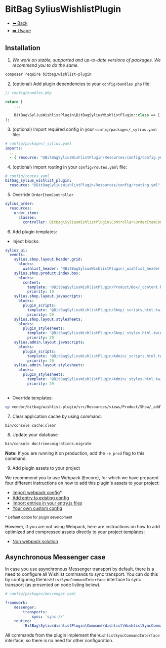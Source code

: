 # BitBag SyliusWishlistPlugin

- [⬅️ Back](../README.md#overview)
- [➡️ Usage](./02-usage.md)

## Installation


1. *We work on stable, supported and up-to-date versions of packages. We recommend you to do the same.*

```bash
composer require bitbag/wishlist-plugin
```

2. (optional) Add plugin dependencies to your `config/bundles.php` file:

```php
// config/bundles.php

return [
    ...

    BitBag\SyliusWishlistPlugin\BitBagSyliusWishlistPlugin::class => ['all' => true],
];
```

3. (optional) Import required config in your `config/packages/_sylius.yaml` file:

```yaml
# config/packages/_sylius.yaml
imports:
  ...
  - { resource: "@BitBagSyliusWishlistPlugin/Resources/config/config.yml" }
```

4. (optional) Import routing in your `config/routes.yaml` file:

  ```yaml
# config/routes.yaml
bitbag_sylius_wishlist_plugin:
    resource: "@BitBagSyliusWishlistPlugin/Resources/config/routing.yml"
```

5. Override `OrderItemController`

```yaml
sylius_order:
  resources:
    order_item:
      classes:
        controller: BitBag\SyliusWishlistPlugin\Controller\OrderItemController

```

6. Add plugin templates:

- Inject blocks:

```yaml
sylius_ui:
  events:
    sylius.shop.layout.header.grid:
      blocks:
        wishlist_header: '@BitBagSyliusWishlistPlugin/_wishlist_header.html.twig'
    sylius.shop.product.index.box:
      blocks:
        content:
          template: "@BitBagSyliusWishlistPlugin/Product/Box/_content.html.twig"
          priority: 10
    sylius.shop.layout.javascripts:
      blocks:
        plugin_scripts:
          template: "@BitBagSyliusWishlistPlugin/Shop/_scripts.html.twig"
          priority: 20
    sylius.shop.layout.stylesheets:
      blocks:
        plugin_stylesheets:
          template: "@BitBagSyliusWishlistPlugin/Shop/_styles.html.twig"
          priority: 20
    sylius.admin.layout.javascripts:
      blocks:
        plugin_scripts:
          template: "@BitBagSyliusWishlistPlugin/Admin/_scripts.html.twig"
          priority: 20
    sylius.admin.layout.stylesheets:
      blocks:
        plugin_stylesheets:
          template: "@BitBagSyliusWishlistPlugin/Admin/_styles.html.twig"
          priority: 20
        
```

- Override templates:

```bash
cp vendor/bitbag/wishlist-plugin/src/Resources/views/Product/Show/_addToCart.html.twig templates/bundles/SyliusShopBundle/Product/Show
```

7. Clear application cache by using command:

```bash
bin/console cache:clear
```

8. Update your database

```bash
bin/console doctrine:migrations:migrate
```

**Note:** If you are running it on production, add the `-e prod` flag to this command.

9. Add plugin assets to your project

We recommend you to use Webpack (Encore), for which we have prepared four different instructions on how to add this plugin's assets to your project:

- [Import webpack config](./01.1-webpack-config.md)*
- [Add entry to existing config](./01.2-webpack-entry.md)
- [Import entries in your entry.js files](./01.3-import-entry.md)
- [Your own custom config](./01.4-custom-solution.md)

<small>* Default option for plugin development</small>


However, if you are not using Webpack, here are instructions on how to add optimized and compressed assets directly to your project templates:

- [Non webpack solution](./01.5-non-webpack.md)

## Asynchronous Messenger case

In case you use asynchronous Messenger transport by default, there is a need to configure all Wishlist commands to sync transport.
You can do this by configuring the `WishlistSyncCommandInterface` interface to sync transport (as presented on code listing below).

```yaml
# config/packages/messenger.yaml

framework:
    messenger:
        transports:
            sync: 'sync://'
    routing:
        'BitBag\SyliusWishlistPlugin\Command\Wishlist\WishlistSyncCommandInterface': sync
```

All commands from the plugin implement the `WishlistSyncCommandInterface` interface, so there is no need for other configuration.
